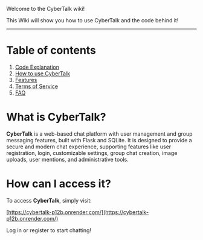 Welcome to the CyberTalk wiki!

This Wiki will show you how to use CyberTalk and the code behind it!
***
# Table of contents
1. [Code Explanation](Code)
2. [How to use CyberTalk](How)
3. [Features](Features)
4. [Terms of Service](Terms)
5. [FAQ](FAQ)

# What is CyberTalk?

**CyberTalk** is a web-based chat platform with user management and group messaging features, built with Flask and SQLite. It is designed to provide a secure and modern chat experience, supporting features like user registration, login, customizable settings, group chat creation, image uploads, user mentions, and administrative tools.

# How can I access it?

To access **CyberTalk**, simply visit:

[https://cybertalk-p12b.onrender.com/](https://cybertalk-p12b.onrender.com/)

Log in or register to start chatting!

